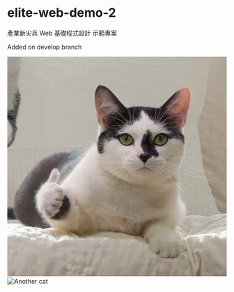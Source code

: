 # elite-web-demo-2

產業新尖兵 Web 基礎程式設計 示範專案

Added on develop branch

![Cat](./image/cat.jpg)
![Another cat](https://i.imgur.com/9wGJWa0.png)
